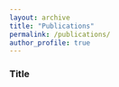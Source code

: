 ```yaml
---
layout: archive
title: "Publications"
permalink: /publications/
author_profile: true
---
```


### Title
